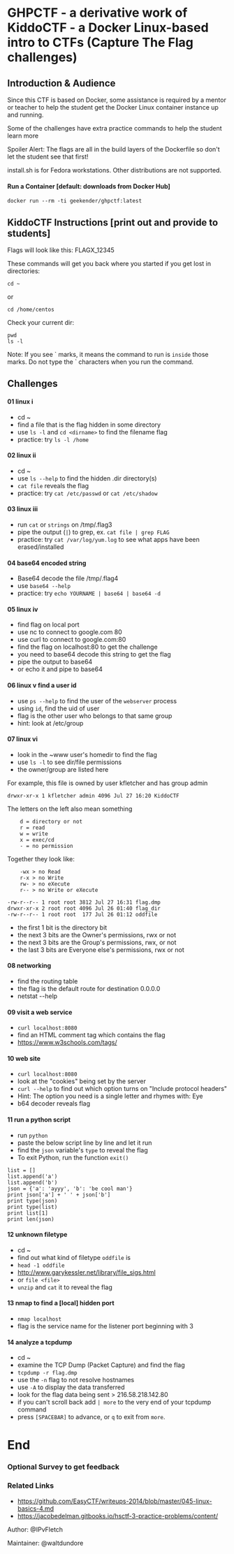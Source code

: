 # GHPCTF - a derivative work of KiddoCTF - a Docker Linux-based intro to CTFs (Capture The Flag challenges)

## Introduction & Audience

Since this CTF is based on Docker, some assistance is required by a mentor or teacher to help the student get the Docker Linux container instance up and running.

Some of the challenges have extra practice commands to help the student learn more

Spoiler Alert: The flags are all in the build layers of the Dockerfile so don't let the student see that first!

install.sh is for Fedora  workstations. Other distributions are not supported. 

#### Run a Container [default: downloads from Docker Hub]
    docker run --rm -ti geekender/ghpctf:latest

## KiddoCTF Instructions [print out and provide to students]
Flags will look like this: FLAGX_12345

These commands will get you back where you started if you get lost in directories:

    cd ~
or

    cd /home/centos

Check your current dir:

    pwd
    ls -l

Note: If you see \` marks, it means the command to run is `inside` those marks. Do not type the \` characters when you run the command.

## Challenges

#### 01 linux i
* cd ~
* find a file that is the flag hidden in some directory
* use `ls -l` and `cd <dirname>` to find the filename flag
* practice: try `ls -l /home`

#### 02 linux ii
* cd ~
* use `ls --help` to find the hidden .dir directory(s)
* `cat file` reveals the flag
* practice: try `cat /etc/passwd` or `cat /etc/shadow`

#### 03 linux iii
* run `cat` or `strings` on /tmp/.flag3
* pipe the output (`|`) to grep, ex. `cat file | grep FLAG`
* practice: try `cat /var/log/yum.log` to see what apps have been erased/installed

#### 04 base64 encoded string
* Base64 decode the file /tmp/.flag4
* use `base64 --help`
* practice: try `echo YOURNAME | base64 | base64 -d`

#### 05 linux iv
* find flag on local port
* use nc to connect to google.com 80
* use curl to connect to google.com:80
* find the flag on localhost:80 to get the challenge
* you need to base64 decode this string to get the flag
* pipe the output to base64
* or echo it and pipe to base64

#### 06 linux v find a user id
* use `ps --help` to find the user of the `webserver` process
* using `id`, find the uid of user
* flag is the other user who belongs to that same group
* hint: look at /etc/group

#### 07 linux vi
* look in the ~www user's homedir to find the flag
* use `ls -l` to see dir/file permissions
* the owner/group are listed here

For example, this file is owned by user kfletcher and has group admin

    drwxr-xr-x 1 kfletcher admin 4096 Jul 27 16:20 KiddoCTF

The letters on the left also mean something
```
    d = directory or not
    r = read
    w = write
    x = exec/cd
    - = no permission
```

Together they look like:
```
    -wx > no Read
    r-x > no Write
    rw- > no eXecute
    r-- > no Write or eXecute
```

    -rw-r--r-- 1 root root 3812 Jul 27 16:31 flag.dmp
    drwxr-xr-x 2 root root 4096 Jul 26 01:40 flag_dir
    -rw-r--r-- 1 root root  177 Jul 26 01:12 oddfile

* the first 1 bit is the directory bit
* the next 3 bits are the Owner's permissions, rwx or not
* the next 3 bits are the Group's permissions, rwx, or not
* the last 3 bits are Everyone else's permissions, rwx or not

#### 08 networking
* find the routing table
* the flag is the default route for destination 0.0.0.0
* netstat --help

#### 09 visit a web service
* `curl localhost:8080`
* find an HTML comment tag which contains the flag
* https://www.w3schools.com/tags/

#### 10 web site
* `curl localhost:8080`
* look at the "cookies" being set by the server
* `curl --help` to find out which option turns on "Include protocol headers"
* Hint: The option you need is a single letter and rhymes with: Eye
* b64 decoder reveals flag

#### 11 run a python script
* run `python`
* paste the below script line by line and let it run
* find the `json` variable's `type` to reveal the flag
* To exit Python, run the function `exit()`
```
list = []
list.append('a')
list.append('b')
json = {'a': 'ayyy', 'b': 'be cool man'}
print json['a'] + ' ' + json['b']
print type(json)
print type(list)
print list[1]
print len(json)
```

#### 12 unknown filetype
* cd ~
* find out what kind of filetype `oddfile` is
* `head -1 oddfile`
* http://www.garykessler.net/library/file_sigs.html
* or `file <file>`
* `unzip` and `cat` it to reveal the flag

#### 13 nmap to find a [local] hidden port
* `nmap localhost`
* flag is the service name for the listener port beginning with 3

#### 14 analyze a tcpdump
* cd ~
* examine the TCP Dump (Packet Capture) and find the flag
* `tcpdump -r flag.dmp`
* use the `-n` flag to not resolve hostnames
* use `-A` to display the data transferred
* look for the flag data being sent > 216.58.218.142.80
* if you can't scroll back add `| more` to the very end of your tcpdump command
* press `[SPACEBAR]` to advance, or `q` to exit from `more`.

# End

### Optional Survey to get feedback

### Related Links
* https://github.com/EasyCTF/writeups-2014/blob/master/045-linux-basics-4.md
* https://jacobedelman.gitbooks.io/hsctf-3-practice-problems/content/

Author: @IPvFletch

Maintainer: @waltdundore
